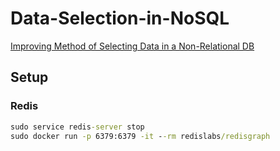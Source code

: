 # Data-Selection-in-NoSQL

[Improving Method of Selecting Data in a Non-Relational DB](https://ieeexplore.ieee.org/stamp/stamp.jsp?tp=&arnumber=9497640
)

## Setup
### Redis
```cmd
sudo service redis-server stop
sudo docker run -p 6379:6379 -it --rm redislabs/redisgraph
```